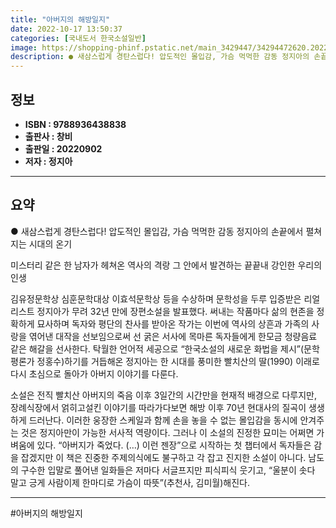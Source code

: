 ```yaml
---
title: "아버지의 해방일지"
date: 2022-10-17 13:50:37
categories: [국내도서 한국소설일반]
image: https://shopping-phinf.pstatic.net/main_3429447/34294472620.20220830140726.jpg
description: ● 새삼스럽게 경탄스럽다! 압도적인 몰입감, 가슴 먹먹한 감동 정지아의 손끝에서 펼쳐지는 ...
---
```


## **정보**

- **ISBN : 9788936438838**
- **출판사 : 창비**
- **출판일 : 20220902**
- **저자 : 정지아**

------



## **요약**

● 새삼스럽게 경탄스럽다!
압도적인 몰입감, 가슴 먹먹한 감동
정지아의 손끝에서 펼쳐지는 시대의 온기

미스터리 같은 한 남자가 헤쳐온 역사의 격랑
그 안에서 발견하는 끝끝내 강인한 우리의 인생

김유정문학상 심훈문학대상 이효석문학상 등을 수상하며 문학성을 두루 입증받은 리얼리스트 정지아가 무려 32년 만에 장편소설을 발표했다. 써내는 작품마다 삶의 현존을 정확하게 묘사하며 독자와 평단의 찬사를 받아온 작가는 이번에 역사의 상흔과 가족의 사랑을 엮어낸 대작을 선보임으로써 선 굵은 서사에 목마른 독자들에게 한모금 청량음료 같은 해갈을 선사한다. 탁월한 언어적 세공으로 “한국소설의 새로운 화법을 제시”(문학평론가 정홍수)하기를 거듭해온 정지아는 한 시대를 풍미한 빨치산의 딸(1990) 이래로 다시 초심으로 돌아가 아버지 이야기를 다룬다. 

소설은 전직 빨치산 아버지의 죽음 이후 3일간의 시간만을 현재적 배경으로 다루지만, 장례식장에서 얽히고설킨 이야기를 따라가다보면 해방 이후 70년 현대사의 질곡이 생생하게 드러난다. 이러한 웅장한 스케일과 함께 손을 놓을 수 없는 몰입감을 동시에 안겨주는 것은 정지아만이 가능한 서사적 역량이다. 그러나 이 소설의 진정한 묘미는 어쩌면 가벼움에 있다. “아버지가 죽었다. (…) 이런 젠장”으로 시작하는 첫 챕터에서 독자들은 감을 잡겠지만 이 책은 진중한 주제의식에도 불구하고 각 잡고 진지한 소설이 아니다. 남도의 구수한 입말로 풀어낸 일화들은 저마다 서글프지만 피식피식 웃기고, “울분이 솟다 말고 긍게 사람이제 한마디로 가슴이 따뜻”(추천사, 김미월)해진다.

------

#아버지의 해방일지
